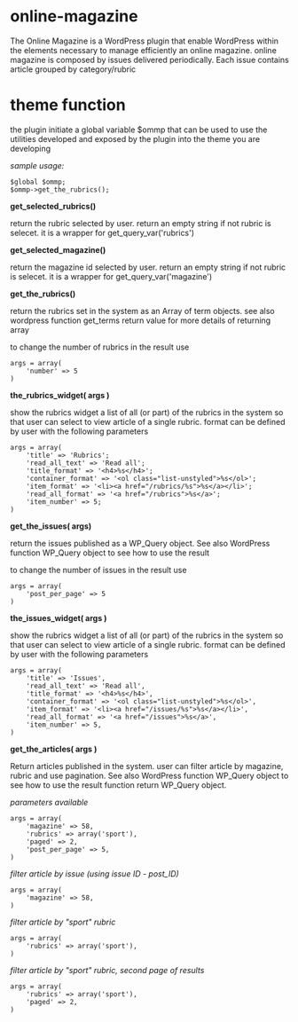 online-magazine
===============

The Online Magazine is a WordPress plugin that enable WordPress within the elements necessary to manage efficiently an online magazine. online magazine is composed by issues delivered periodically. Each issue contains article grouped by category/rubric

theme function
===============

the plugin initiate a global variable $ommp that can be used to use the utilities developed and exposed by the plugin into the theme you are developing

*sample usage:*
```
$global $ommp;
$ommp->get_the_rubrics();
```

**get_selected_rubrics()**

return the rubric selected by user. return an empty string if not rubric is selecet. it is a wrapper for get_query_var('rubrics')

**get_selected_magazine()**

return the magazine id selected by user. return an empty string if not rubric is selecet. it is a wrapper for get_query_var('magazine')

**get_the_rubrics()**

return the rubrics set in the system as an Array of term objects. see also wordpress function get_terms return value for more details of returning array

to change the number of rubrics in the result use

```
args = array(
    'number' => 5
)
```

**the_rubrics_widget( args )**

show the rubrics widget a list of all (or part) of the rubrics in the system so that user can select to view article of a single rubric.
format can be defined by user with the following parameters

```
args = array(
    'title' => 'Rubrics';
    'read_all_text' => 'Read all';
    'title_format' => '<h4>%s</h4>';
    'container_format' => '<ol class="list-unstyled">%s</ol>';
    'item_format' => '<li><a href="/rubrics/%s">%s</a></li>';
    'read_all_format' => '<a href="/rubrics">%s</a>';
    'item_number' => 5;
)
```


**get_the_issues( args)**

return the issues published as a WP_Query object. See also WordPress function WP_Query object to see how to use the result

to change the number of issues in the result use

```
args = array(
    'post_per_page' => 5
)
```

**the_issues_widget( args )**

show the rubrics widget a list of all (or part) of the rubrics in the system so that user can select to view article of a single rubric.
format can be defined by user with the following parameters

```
args = array(
    'title' => 'Issues',
    'read_all_text' => 'Read all',
    'title_format' => '<h4>%s</h4>',
    'container_format' => '<ol class="list-unstyled">%s</ol>',
    'item_format' => '<li><a href="/issues/%s">%s</a></li>',
    'read_all_format' => '<a href="/issues">%s</a>',
    'item_number' => 5,
)
```

**get_the_articles( args )**

Return articles published in the system. user can filter article by magazine, rubric and use pagination.
See also WordPress function WP_Query object to see how to use the result
function return WP_Query object.

*parameters available*

```
args = array(
    'magazine' => 58,
    'rubrics' => array('sport'),
    'paged' => 2,
    'post_per_page' => 5,
)
```

*filter article by issue (using issue ID - post_ID)*

```
args = array(
    'magazine' => 58,
)
```

*filter article by "sport" rubric*

```
args = array(
    'rubrics' => array('sport'),
)
```

*filter article by "sport" rubric, second page of results*

```
args = array(
    'rubrics' => array('sport'),
    'paged' => 2,
)
```
